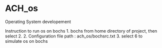 # ACH_os
Operating System developement

Instruction to run os on bochs
	1. bochs from home directory of project, then select 2.
	2. Configuration file path : ach_os/bochsrc.txt
	3. select 6 to simulate os on bochs

